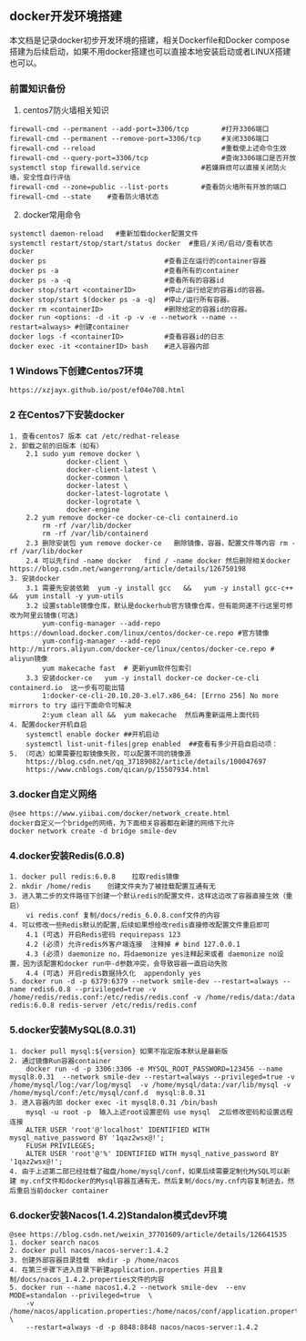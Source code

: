 ## docker开发环境搭建
本文档是记录docker初步开发环境的搭建，相关Dockerfile和Docker compose搭建为后续启动，如果不用docker搭建也可以直接本地安装启动或者LINUX搭建也可以。


### 前置知识备份
1. centos7防火墙相关知识
```shell
firewall-cmd --permanent --add-port=3306/tcp	    #打开3306端口
firewall-cmd --permanent --remove-port=3306/tcp     #关闭3306端口
firewall-cmd --reload				    			#重载使上述命令生效
firewall-cmd --query-port=3306/tcp       	    	#查询3306端口是否开放
systemctl stop firewalld.service			   #若嫌麻烦可以直接关闭防火墙，安全性自行评估
firewall-cmd --zone=public --list-ports		   #查看防火墙所有开放的端口
firewall-cmd --state	#查看防火墙状态
```
2. docker常用命令
```shell
systemctl daemon-reload   #重新加载docker配置文件
systemctl restart/stop/start/status docker  #重启/关闭/启动/查看状态docker
docker ps                             #查看正在运行的container容器
docker ps -a                          #查看所有的container
docker ps -a -q                       #查看所有的容器id
docker stop/start <containerID>       #停止/运行给定的容器id的容器。
docker stop/start $(docker ps -a -q)  #停止/运行所有容器。
docker rm <containerID>               #删除给定的容器id的容器。
docker run <options: -d -it -p -v -e --network --name --restart=always> #创建container
docker logs -f <containerID>          #查看容器id的日志
docker exec -it <containerID> bash    #进入容器内部
```
### 1 Windows下创建Centos7环境
    https://xzjayx.github.io/post/ef04e708.html
### 2 在Centos7下安装docker
    1. 查看centos7 版本 cat /etc/redhat-release
    2. 卸载之前的旧版本（如有）
        2.1 sudo yum remove docker \
                  docker-client \
                  docker-client-latest \
                  docker-common \
                  docker-latest \
                  docker-latest-logrotate \
                  docker-logrotate \
                  docker-engine
        2.2 yum remove docker-ce docker-ce-cli containerd.io
            rm -rf /var/lib/docker
            rm -rf /var/lib/containerd
        2.3 删除安装包 yum remove docker-ce   删除镜像，容器，配置文件等内容 rm -rf /var/lib/docker
        2.4 可以先find -name docker   find / -name docker 然后删除相关docker https://blog.csdn.net/wangerrong/article/details/126750198
    3. 安装docker
        3.1 需要先安装依赖  yum -y install gcc   &&   yum -y install gcc-c++  &&  yum install -y yum-utils
        3.2 设置stable镜像仓库，默认是dockerhub官方镜像仓库，但有能网速不行这里可修改为阿里云镜像(可选)
            yum-config-manager --add-repo https://download.docker.com/linux/centos/docker-ce.repo #官方镜像
            yum-config-manager --add-repo http://mirrors.aliyun.com/docker-ce/linux/centos/docker-ce.repo # aliyun镜像
            yum makecache fast  # 更新yum软件包索引  
        3.3 安装docker-ce   yum -y install docker-ce docker-ce-cli containerd.io  这一步有可能出错  
            1:docker-ce-cli-20.10.20-3.el7.x86_64: [Errno 256] No more mirrors to try 运行下面命令可解决
            2:yum clean all &&  yum makecache  然后再重新运用上面代码
    4. 配置docker开机自启
        systemctl enable docker ##开机启动
        systemctl list-unit-files|grep enabled  ##查看有多少开启自启动项： 
    5. （可选）如果需要拉取镜像失败，可以配置不同的镜像源 
        https://blog.csdn.net/qq_37189082/article/details/100047697
        https://www.cnblogs.com/qican/p/15507934.html
### 3.docker自定义网络
    @see https://www.yiibai.com/docker/network_create.html
    docker自定义一个bridge的网络，为下面相关容器都在新建的网络下允许 
    docker network create -d bridge smile-dev
     
### 4.docker安装Redis(6.0.8)
    1. docker pull redis:6.0.8    拉取redis镜像
    2. mkdir /home/redis    创建文件夹为了被挂载配置互通有无
    3. 进入第二步的文件路径下创建一个默认redis的配置文件，这样这边改了容器直接生效（重启）
        vi redis.conf 复制/docs/redis_6.0.8.conf文件的内容
    4. 可以修改一些Redis默认的配置,后续如果想给改redis直接修改配置文件重启即可
        4.1 (可选) 开启Redis密码 requirepass 123 
        4.2 (必须) 允许redis外客户端连接  注释掉 # bind 127.0.0.1 
        4.3 (必须) daemonize no，将daemonize yes注释起来或者 daemonize no设置，因为该配置和docker run中-d参数冲突，会导致容器一直启动失败
        4.4 (可选) 开启redis数据持久化  appendonly yes 
    5. docker run -d -p 6379:6379 --network smile-dev --restart=always --name redis6.0.8 --privileged=true -v /home/redis/redis.conf:/etc/redis/redis.conf -v /home/redis/data:/data  redis:6.0.8 redis-server /etc/redis/redis.conf
### 5.docker安装MySQL(8.0.31)
    1. docker pull mysql:${version} 如果不指定版本默认是最新版 
    2. 通过镜像Run容器container 
        docker run -d -p 3306:3306 -e MYSQL_ROOT_PASSWORD=123456 --name mysql8.0.31  --network smile-dev --restart=always --privileged=true -v /home/mysql/log:/var/log/mysql  -v /home/mysql/data:/var/lib/mysql -v /home/mysql/conf:/etc/mysql/conf.d  mysql:8.0.31
    3. 进入容器内部 docker exec -it mysql8.0.31 /bin/bash
        mysql -u root -p  输入上述root设置密码 use mysql  之后修改密码和设置远程连接
        ALTER USER 'root'@'localhost' IDENTIFIED WITH mysql_native_password BY '1qaz2wsx@!';
        FLUSH PRIVILEGES;
        ALTER USER 'root'@'%' IDENTIFIED WITH mysql_native_password BY '1qaz2wsx@!';
    4. 由于上述第二部已经挂载了磁盘/home/mysql/conf，如果后续需要定制化MySQL可以新建 my.cnf文件和docker的Mysql容器互通有无，然后复制/docs/my.cnf内容复制进去，然后重启当前docker container
### 6.docker安装Nacos(1.4.2)Standalon模式dev环境
    @see https://blog.csdn.net/weixin_37701609/article/details/126641535
    1. docker search nacos
    2. docker pull nacos/nacos-server:1.4.2
    3. 创建外部容器目录挂载  mkdir -p /home/nacos
    4. 在第三步骤下进入目录下新建application.properties 并且复制/docs/nacos_1.4.2.properties文件的内容
    5. docker run --name nacos1.4.2 --network smile-dev  --env MODE=standalon --privileged=true  \ 
        -v /home/nacos/application.properties:/home/nacos/conf/application.properties   \ 
        --restart=always -d -p 8848:8848 nacos/nacos-server:1.4.2

    
    